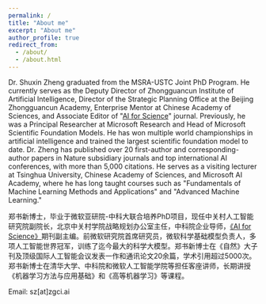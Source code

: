```yaml
---
permalink: /
title: "About me"
excerpt: "About me"
author_profile: true
redirect_from: 
  - /about/
  - /about.html
---
```


Dr. Shuxin Zheng graduated from the MSRA-USTC Joint PhD Program. He currently serves as the Deputy Director of Zhongguancun Institute of Artificial Intelligence, Director of the Strategic Planning Office at the Beijing Zhongguancun Academy, Enterprise Mentor at Chinese Academy of Sciences, and Associate Editor of "[AI for Science](https://www.materialsfutures.org/ai-for-science)" journal. Previously, he was a Principal Researcher at Microsoft Research and Head of Microsoft Scientific Foundation Models. He has won multiple world championships in artificial intelligence and trained the largest scientific foundation model to date. Dr. Zheng has published over 20 first-author and corresponding-author papers in Nature subsidiary journals and top international AI conferences, with more than 5,000 citations. He serves as a visiting lecturer at Tsinghua University, Chinese Academy of Sciences, and Microsoft AI Academy, where he has long taught courses such as "Fundamentals of Machine Learning Methods and Applications" and "Advanced Machine Learning."

<!-- 
His representative works include:

1. Graphormer [[arxiv](https://arxiv.org/pdf/2106.05234.pdf)] [[github](https://github.com/microsoft/Graphormer)] [[blog](https://www.microsoft.com/en-us/research/lab/microsoft-research-asia/articles/transformer-stands-out-as-the-best-graph-learner-researchers-from-microsoft-research-asia-wins-the-kdd-cups-2021-graph-prediction-track/)]: the first general-purpose Transformer for graph data, which won the 1st place of KDD Cup 2021 OGB-LSC challenge [[link](https://ogb.stanford.edu/kddcup2021/results/)] [[technical report](https://arxiv.org/abs/2106.08279)] and the 1st Open Catalyst Challenge [[link](https://proceedings.mlr.press/v176/das22a/das22a.pdf)], outperforming teams from Google DeepMind, Meta AI Research, and others.
2. General Graphormer (GeG): the world’s largest foundation model (with 22 billion parameters) for molecular science, which can perform multiple scientific tasks across different domains and scales, and serve as a powerful scientific assistant for accelerating scientific discovery.
3. Distributional Graphormer (DiG) [[demo](https://distributionalgraphormer.github.io/)] [[arxiv](https://arxiv.org/abs/2306.05445)] [[blog](https://www.microsoft.com/en-us/research/blog/distributional-graphormer-toward-equilibrium-distribution-prediction-for-molecular-systems/)]: a breakthrough model that goes beyond AlphaFold2 by predicting the equilibrium distribution of protein structures, rather than a single structure. DiG is also a disruptive innovation in statistical mechanics, where it uses generative AI technology to revolutionize traditional molecular dynamics simulation or sampling methods.
4. DeepRSM [[paper](https://pubs.acs.org/doi/abs/10.1021/acs.est.0c02923)]: a joint work with the School of Environment of Tsinghua University, which developed an AI numerical model for regional air quality and climate modeling, and was adopted by China’s “14th Five-Year Plan” as the core technology for controlling air pollution and carbon emission in China.

-->

郑书新博士，毕业于微软亚研院-中科大联合培养PhD项目，现任中关村人工智能研究院副院长，北京中关村学院战略规划办公室主任，中科院企业导师，[《AI for Science》](https://www.materialsfutures.org/ai-for-science)期刊副主编。前微软研究院首席研究员，微软科学基础模型负责人，多项人工智能世界冠军，训练了迄今最大的科学大模型。郑书新博士在《自然》大子刊及顶级国际人工智能会议发表一作和通讯论文20余篇，学术引用超过5000次。郑书新博士在清华大学、中科院和微软人工智能学院等担任客座讲师，长期讲授《机器学习方法与应用基础》和《高等机器学习》等课程。

Email: sz[at]zgci.ai


